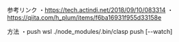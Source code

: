 参考リンク
・https://tech.actindi.net/2018/09/10/083314
・https://qiita.com/h_plum/items/f6ba16931f955d33158e

方法
・push
    wsl ./node_modules/.bin/clasp push [--watch]
